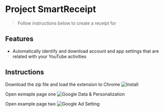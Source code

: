 # Project SmartReceipt
> Follow instructions below to create a receipt for  
## Features
- Automatically identify and download account and app settings that are related with your YouTube activities
## Instructions
Download the zip file and load the extension to Chrome
![Install](https://github.com/youozhan/Smart-Receipt/blob/master/assets/print_01.gif)

Open exmaple page one
![Google Data & Personalization](https://github.com/youozhan/Smart-Receipt/blob/master/assets/print_02.gif)


Open example page two
![Google Ad Setting](https://github.com/youozhan/Smart-Receipt/blob/master/assets/print_03.gif)
